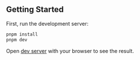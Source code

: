 ## Getting Started

First, run the development server:

```bash
pnpm install
pnpm dev
```

Open [dev server](http://localhost:3000) with your browser to see the result.